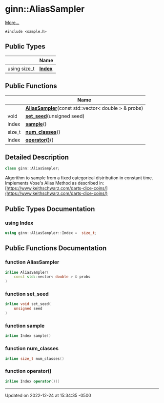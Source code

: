 # ginn::AliasSampler


 [More...](#detailed-description)


`#include <sample.h>`

## Public Types

<span class="api-table">

|                | Name           |
| -------------- | -------------- |
| using size_t | **[Index](api/Classes/classginn_1_1_alias_sampler.md#using-index)**  |


</span>

## Public Functions

<span class="api-table">

|                | Name           |
| -------------- | -------------- |
| | **[AliasSampler](api/Classes/classginn_1_1_alias_sampler.md#function-aliassampler)**(const std::vector< double > & probs) |
| void | **[set_seed](api/Classes/classginn_1_1_alias_sampler.md#function-set_seed)**(unsigned seed) |
| Index | **[sample](api/Classes/classginn_1_1_alias_sampler.md#function-sample)**() |
| size_t | **[num_classes](api/Classes/classginn_1_1_alias_sampler.md#function-num_classes)**() |
| Index | **[operator()](api/Classes/classginn_1_1_alias_sampler.md#function-operator())**() |


</span>

## Detailed Description

```cpp
class ginn::AliasSampler;
```


Algorithm to sample from a fixed categorical distribution in constant time. Implements Vose's Alias Method as described in: [https://www.keithschwarz.com/darts-dice-coins/](https://www.keithschwarz.com/darts-dice-coins/)

## Public Types Documentation

### using Index

```cpp
using ginn::AliasSampler::Index =  size_t;
```


## Public Functions Documentation

### function AliasSampler

```cpp
inline AliasSampler(
    const std::vector< double > & probs
)
```


### function set_seed

```cpp
inline void set_seed(
    unsigned seed
)
```


### function sample

```cpp
inline Index sample()
```


### function num_classes

```cpp
inline size_t num_classes()
```


### function operator()

```cpp
inline Index operator()()
```


-------------------------------

Updated on 2022-12-24 at 15:34:35 -0500